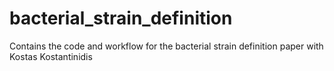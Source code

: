 # bacterial_strain_definition
Contains the code and workflow for the bacterial strain definition paper with Kostas Kostantinidis
